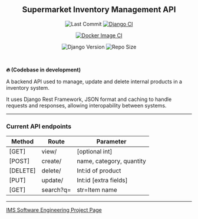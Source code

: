 <div align="center">
<h2>Supermarket Inventory Management API</h2>

![Last Commit](https://img.shields.io/github/last-commit/bluesoc/Supermarket-Inventory-Management-API/main)
[![Django CI](https://github.com/bluesoc/Supermarket-Inventory-Management-API/actions/workflows/django.yml/badge.svg)](https://github.com/bluesoc/Supermarket-Inventory-Management-API/actions/workflows/django.yml)

[![Docker Image CI](https://github.com/bluesoc/Supermarket-Inventory-Management-API/actions/workflows/docker-image.yml/badge.svg)](https://github.com/bluesoc/Supermarket-Inventory-Management-API/actions/workflows/docker-image.yml)

![Django Version](https://img.shields.io/badge/Django-4.2.11-yellowgreen)
![Repo Size](https://img.shields.io/github/repo-size/bluesoc/Supermarket-Inventory-Management-API)

</div>
<br>

**🔥 (Codebase in development)**

A backend API used to manage, update and delete internal products in a inventory system.

It uses Django Rest Framework, JSON format and caching to handle requests and responses, allowing interopability between systems.

***

### Current API endpoints
| Method   | Route          | Parameter                |
|----------|----------------|--------------------------|
| [GET]    | view/          | [optional int]           |
| [POST]   | create/        | name, category, quantity |
| [DELETE] | delete/<int>   | Int:id of product        |
| [PUT]    | update/<int>   | Int:id [extra fields]    |
| [GET]    | search?q=<str> | str=Item name            |

***

<a href="https://github.com/bluesoc/Supermarket-Inventory-Management-API/projects">IMS Software Engineering Project Page</a>
